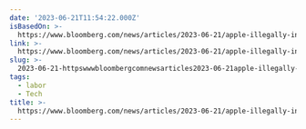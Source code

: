 ```yaml
---
date: '2023-06-21T11:54:22.000Z'
isBasedOn: >-
  https://www.bloomberg.com/news/articles/2023-06-21/apple-illegally-interrogated-staff-about-union-judge-rules
link: >-
  https://www.bloomberg.com/news/articles/2023-06-21/apple-illegally-interrogated-staff-about-union-judge-rules
slug: >-
  2023-06-21-httpswwwbloombergcomnewsarticles2023-06-21apple-illegally-interrogated-staff-about-union-judge-rules
tags:
  - labor
  - Tech
title: >-
  https://www.bloomberg.com/news/articles/2023-06-21/apple-illegally-interrogated-staff-about-union-judge-rules
---
```


